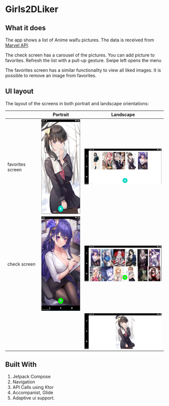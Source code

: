 # Girls2DLiker

## What it does

The app shows a list of Anime waifu pictures. The data is received from [Marvel API](https://www.waifu.im/docs/).

The check screen has a carousel of the pictures. You can add picture to favorites. Refresh the list with a pull-up gesture. Swipe left opens the menu

The favorites screen has a similar functionality to view all liked images. It is possible to remove an image from favorites.


## UI layout

The layout of the screens in both portrait and landscape orientations:

|                  | Portrait                                                               | Landscape                                                               |
|------------------|------------------------------------------------------------------------|-------------------------------------------------------------------------|
| favorites screen | <img src="assets/PORTRAIT/favorites_screen_portrait.PNG" height="300"> | <img src="assets/LANDSCAPE/favorites_screen_landscape.PNG" width="300"> |                                                                       |
| check screen     | <img src="assets/PORTRAIT/check_screen_portrait.PNG" height="300">     | <img src="assets/LANDSCAPE/check_screen_landscape.PNG" width="300">     |
|                  |                                                                        | <img src="assets/LANDSCAPE/solo_image_landscape.PNG" width="300">       |


## Built With

1. Jetpack Compose
2. Navigation
3. API Calls using Ktor
4. Accompanist, Glide
5. Adaptive ui support.



